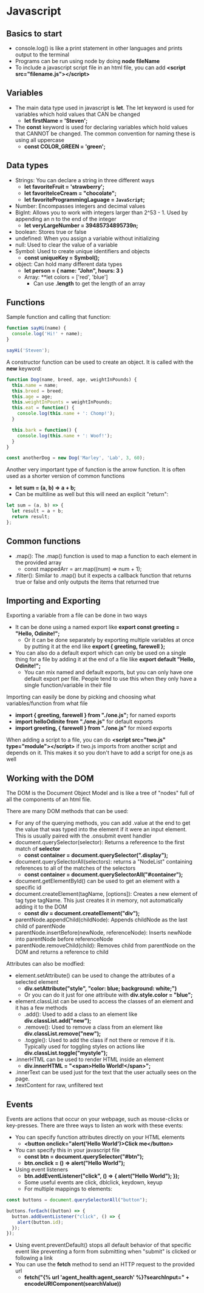 # Javascript

## Basics to start

- console.log() is like a print statement in other languages and prints output to the terminal
- Programs can be run using node by doing **node fileName**
- To include a javascript script file in an html file, you can add **\<script src="filename.js">\</script>**


## Variables

- The main data type used in javascript is **let**. The let keyword is used for variables which hold values that CAN be changed
  - **let firstName = 'Steven';**
- The **const** keyword is used for declaring variables which hold values that CANNOT be changed. The common convention for naming these is using all uppercase
  - **const COLOR_GREEN = 'green';**

## Data types

- Strings: You can declare a string in three different ways
  - **let favoriteFruit = 'strawberry';**
  - **let favoriteIceCream = "chocolate";**
  - **let favoriteProgrammingLaguage = `JavaScript`;**
- Number: Encompasses integers and decimal values
- BigInt: Allows you to work with integers larger than 2^53 - 1. Used by appending an n to the end of the integer
  - **let veryLargeNumber = 39485734895739n;**
- boolean: Stores true or false
- undefined: When you assign a variable without initializing
- null: Used to clear the value of a variable
- Symbol: Used to create unique identifiers and objects
  - **const uniqueKey = Symbol();**
- object: Can hold many different data types
  - **let person = { name: "John", hours: 3 }**
  - Array: **let colors = ['red', 'blue']
    - Can use **.length** to get the length of an array


## Functions

Sample function and calling that function:
```javascript
function sayHi(name) {
  console.log('Hi!' + name);
}

sayHi('Steven');
```

A constructor function can be used to create an object. It is called with the **new** keyword:
```javascript
function Dog(name, breed, age, weightInPounds) {
  this.name = name;
  this.breed = breed;
  this.age = age;
  this.weightInPounts = weightInPounds;
  this.eat = function() {
    console.log(this.name + ': Chomp!');
  }

  this.bark = function() {
    console.log(this.name + ': Woof!');
  }
}

const anotherDog = new Dog('Marley', 'Lab', 3, 60);
```

Another very important type of function is the arrow function. It is often used as a shorter version of common functions

- **let sum = (a, b) => a + b;**
- Can be multiline as well but this will need an explicit "return":
```javascript
let sum = (a, b) => {
  let result = a + b;
  return result;
};
```

## Common functions

- .map(): The .map() function is used to map a function to each element in the provided array
  - const mappedArr = arr.map((num) => num + 1);
- .filter(): Similar to .map() but it expects a callback function that returns true or false and only outputs the items that returned true

## Importing and Exporting

Exporting a variable from a file can be done in two ways

- It can be done using a named export like **export const greeting = "Hello, Odinite!";**
  - Or it can be done separately by exporting multiple variables at once by putting it at the end like **export { greeting, farewell };**
- You can also do a default export which can only be used on a single thing for a file by adding it at the end of a file like **export default "Hello, Odinite!";**
  - You can mix named and default exports, but you can only have one default export per file. People tend to use this when they only have a single function/variable in their file

Importing can easily be done by picking and choosing what variables/function from what file

- **import { greeting, farewell }  from "./one.js";** for named exports
- **import helloOdinite from "./one.js"** for default exports
- **import greeting, { farewell } from "./one.js"** for mixed exports

When adding a script to a file, you can do **\<script src="two.js" type="module">\</script>** if two.js imports from another script and depends on it. This makes it so you don't have to add a script for one.js as well

## Working with the DOM

The DOM is the Document Object Model and is like a tree of "nodes" full of all the components of an html file.

There are many DOM methods that can be used: 

- For any of the querying methods, you can add .value at the end to get the value that was typed into the element if it were an input element. This is usually paired with the .onsubmit event handler
- document.querySelector(selector): Returns a refereence to the first match of **selector**
  - **const container = document.querySelector(".display");**
- document.querySelectorAll(selectors): returns a "NodeList" containing references to all of the matches of the selectors
  - **const container = document.querySelectorAll("#container");**
- document.getElementById() can be used to get an element with a specific id
- document.createElement(tagName, [options]): Creates a new element of tag type tagName. This just creates it in memory, not automatically adding it to the DOM
  - **const div = document.createElement("div");**
- parentNode.appendChild(childNode): Appends childNode as the last child of parentNode
- parentNode.insertBefore(newNode, referenceNode): Inserts newNode into parentNode before referenceNode
- parentNode.removeChild(child): Removes child from parentNode on the DOM and returns a reference to child

Attributes can also be modfied:

- element.setAttribute() can be used to change the attributes of a selected element
  - **div.setAttribute("style", "color: blue; background: white;")**
  - Or you can do it just for one attribute with **div.style.color = "blue";**
- element.classList can be used to access the classes of an element and it has a few methods
  - .add(): Used to add a class to an element like **div.classList.add("new");**
  - .remove(): Used to remove a class from an element like **div.classList.remove("new");**
  - .toggle(): Used to add the class if not there or remove if it is. Typically used for toggling styles on actions like **div.classList.toggle("mystyle");**
- .innerHTML can be used to render HTML inside an element
  - **div.innerHTML = "\<span>Hello World!\</span>";**
- .innerText can be used just for the text that  the user actually sees on the page.
- .textContent for raw, unfiltered text

## Events

Events are actions that occur on your webpage, such as mouse-clicks or key-presses. There are three ways to listen an work with these events:

- You can specify function attributes directly on your HTML elements
  - **\<button onclick="alert('Hello World')>Click me\</button>**
- You can specify this in your javascript file
  - **const btn = document.querySelector("#btn");**
  - **btn.onclick = () => alert("Hello World");**
- Using event listeners
  - **btn.addEventListener("click", () => { alert("Hello World"); });**
  - Some useful events are click, dblclick, keydown, keyup
  - For multiple mappings to elements:
```javascript
const buttons = document.querySelectorAll("button");

buttons.forEach((button) => {
  button.addEventListener("click", () => {
    alert(button.id);
  });
});
```

- Using event.preventDefault() stops all default behavior of that specific event like preventing a form from submitting when "submit" is clicked or following a link
- You can use the **fetch** method to send an HTTP request to the provided url
  - **fetch("{% url 'agent_health:agent_search' %}?searchInput=" + encodeURIComponent(searchValue))**
